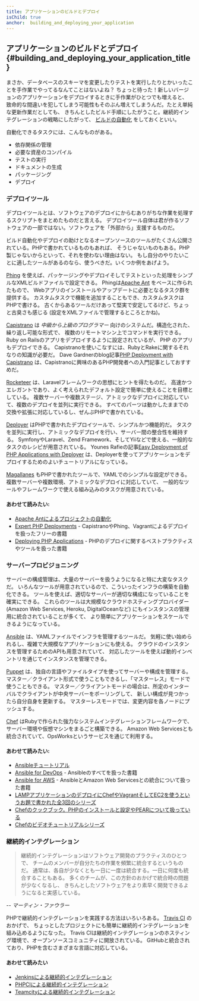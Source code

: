 ```yaml
---
title: アプリケーションのビルドとデプロイ
isChild: true
anchor:  building_and_deploying_your_application
---
```


## アプリケーションのビルドとデプロイ {#building_and_deploying_your_application_title}

まさか、データベースのスキーマを変更したりテストを実行したりとかいったことを手作業でやってるなんてことはないよね？
ちょっと待った！新しいバージョンのアプリケーションをデプロイするときに手作業がひとつでも増えると、
致命的な間違いを犯してしまう可能性もそのぶん増えてしまうんだ。たとえ単純な更新作業だとしても、
きちんとしたビルド手順にしたがうこと。継続的インテグレーションの戦略にしたがって、
[ビルドの自動化][buildautomation] をしておくといい。

自動化できるタスクには、こんなものがある。

* 依存関係の管理
* 必要な資産のコンパイル
* テストの実行
* ドキュメントの生成
* パッケージング
* デプロイ


### デプロイツール

デプロイツールとは、ソフトウェアのデプロイにからむありがちな作業を処理するスクリプトをまとめたものだと言える。
デプロイツール自体は君が作るソフトウェアの一部ではない。ソフトウェアを「外部から」支援するものだ。

ビルド自動化やデプロイの助けとなるオープンソースのツールがたくさん公開されている。PHPで書かれているものもあれば、
そうじゃないものもある。PHP製じゃないからといって、それを使わない理由はない。
もし自分のやりたいことに適したツールがあるのなら、使うべきだ。いくつか例をあげよう。

[Phing] を使えば、パッケージングやデプロイそしてテストといった処理をシンプルなXMLビルドファイルで設定できる。
Phingは[Apache Ant] をベースに作られたもので、
Webアプリのインストールやアップデートに必要となるタスク群を提供する。
カスタムタスクで機能を追加することもでき、カスタムタスクはPHPで書ける。
古くからあるツールだけあって堅実で安定してるけど、ちょっと古臭さも感じる
(設定をXMLファイルで管理するところとかね)。

[Capistrano] は
*中級から上級のプログラマー* 向けのシステムだ。構造化された、繰り返し可能な形式で、
複数のリモートマシン上でコマンドを実行できる。
Ruby on Railsのアプリをデプロイするように設定されているが、
PHP のアプリもデプロイできる。
Capistranoを使いこなすには、RubyとRakeに関するそれなりの知識が必要だ。
Dave Gardnerのblog記事[PHP Deployment with Capistrano][phpdeploy_capistrano]
は、Capistranoに興味のあるPHP開発者への入門記事としておすすめだ。

[Rocketeer] は、Laravelフレームワークの思想にヒントを得たものだ。
高速かつエレガントであり、よく考えられたデフォルト設定で簡単に使えることを目標としている。
複数サーバーや複数ステージ、アトミックなデプロイに対応していて、複数のデプロイを並列に実行できる。
すべてのパーツは動かしたままでの交換や拡張に対応しているし、ぜんぶPHPで書かれている。

[Deployer] はPHPで書かれたデプロイツールで、シンプルかつ機能的だ。
タスクを並列に実行し、アトミックなデプロイを行い、サーバー間の整合性を維持する。
SymfonyやLaravel、Zend Framework、そしてYiiなどで使える、一般的なタスクのレシピが用意されている。
Younes Rafieの記事[Easy Deployment of PHP Applications with Deployer][phpdeploy_deployer]
は、Deployerを使ってアプリケーションをデプロイするためのよいチュートリアルになっている。

[Magallanes] もPHPで書かれたツールで、YAMLでのシンプルな設定ができる。
複数サーバーや複数環境、アトミックなデプロイに対応していて、
一般的なツールやフレームワークで使える組み込みのタスクが用意されている。

#### あわせて読みたい:

* [Apache Antによるプロジェクトの自動化][apache_ant_tutorial]
* [Expert PHP Deployments][expert_php_deployments] - CapistranoやPhing、Vagrantによるデプロイを扱ったフリーの書籍
* [Deploying PHP Applications][deploying_php_applications] - PHPのデプロイに関するベストプラクティスやツールを扱った書籍

### サーバープロビジョニング

サーバーの構成管理は、大量のサーバーを扱うようになると特に大変なタスクだ。
いろんなツールが用意されているので、こういったインフラの構築を自動化できる。
ツールを使えば、適切なサーバーが適切な構成になっていることを確実にできる。
これらのツールは大規模なクラウドホスティングプロバイダー
(Amazon Web Services, Heroku, DigitalOceanなど)
にもインスタンスの管理用に統合されていることが多くて、
より簡単にアプリケーションをスケールできるようになっている。

[Ansible] は、YAMLファイルでインフラを管理するツールだ。
気軽に使い始められるし、複雑で大規模なアプリケーションにも使える。
クラウドのインスタンスを管理するためのAPIも用意されていて、
対応したツールを使えば動的インベントリを通じてインスタンスを管理できる。

[Puppet] は、独自の言語やファイルタイプを使ってサーバーや構成を管理する。
マスター／クライアント形式で使うこともできるし、「マスターレス」モードで使うこともできる。
マスター／クライアントモードの場合は、所定のインターバルでクライアントが中央サーバーをポーリングして、
新しい構成が見つかったら自分自身を更新する。
マスターレスモードでは、変更内容を各ノードにプッシュする。

[Chef] はRubyで作られた強力なシステムインテグレーションフレームワークで、
サーバー環境や仮想マシンをまるごと構築できる。
Amazon Web Servicesとも統合されていて、OpsWorksというサービスを通じて利用する。

#### あわせて読みたい:

* [Ansibleチュートリアル][an_ansible_tutorial]
* [Ansible for DevOps][ansible_for_devops] - Ansibleのすべてを扱った書籍
* [Ansible for AWS][ansible_for_aws] - AnsibleとAmazon Web Servicesとの統合について扱った書籍
* [LAMPアプリケーションのデプロイにChefやVagrantそしてEC2を使うというお題で書かれた全3回のシリーズ][chef_vagrant_and_ec2]
* [Chefのクックブック。PHPのインストールと設定やPEARについて扱っている][Chef_cookbook]
* [Chefのビデオチュートリアルシリーズ][Chef_tutorial]

### 継続的インテグレーション

> 継続的インテグレーションはソフトウェア開発のプラクティスのひとつで、
> チームのメンバーが自分たちの作業を頻繁に統合するというものだ。
> 通常は、各自が少なくとも一日に一度は統合する。一日に何度も統合することもある。
> 多くのチームが、この方針のおかげで統合時の問題が少なくなるし、
> きちんとしたソフトウェアをより素早く開発できるようになると実感している。

*-- マーティン・ファウラー*

PHPで継続的インテグレーションを実践する方法はいろいろある。
[Travis CI] のおかげで、
ちょっとしたプロジェクトにも簡単に継続的インテグレーションを組み込めるようになった。
Travis CIは継続的インテグレーションのホスティング環境で、オープンソースコミュニティに開放されている。
GitHubと統合されており、PHPを含むさまざまな言語に対応している。

#### あわせて読みたい

* [Jenkinsによる継続的インテグレーション][Jenkins]
* [PHPCIによる継続的インテグレーション][PHPCI]
* [Teamcityによる継続的インテグレーション][Teamcity]


[buildautomation]: http://ja.wikipedia.org/wiki/ビルド_(ソフトウェア)
[Phing]: http://www.phing.info/
[Apache Ant]: http://ant.apache.org/
[Capistrano]: https://github.com/capistrano/capistrano/wiki
[phpdeploy_capistrano]: http://www.davegardner.me.uk/blog/2012/02/13/php-deployment-with-capistrano/
[phpdeploy_deployer]: http://www.sitepoint.com/deploying-php-applications-with-deployer/
[Chef]: https://www.chef.io/
[chef_vagrant_and_ec2]: http://www.jasongrimes.org/2012/06/managing-lamp-environments-with-chef-vagrant-and-ec2-1-of-3/
[Chef_cookbook]: https://github.com/chef-cookbooks/php
[Chef_tutorial]: https://www.youtube.com/playlist?list=PL11cZfNdwNyPnZA9D1MbVqldGuOWqbumZ
[apache_ant_tutorial]: http://net.tutsplus.com/tutorials/other/automate-your-projects-with-apache-ant/
[Travis CI]: https://travis-ci.org/
[Jenkins]: http://jenkins-ci.org/
[PHPCI]: http://www.phptesting.org/
[Teamcity]: http://www.jetbrains.com/teamcity/
[Deployer]: http://deployer.org/
[Rocketeer]: http://rocketeer.autopergamene.eu/
[Magallanes]: http://magephp.com/
[expert_php_deployments]: http://viccherubini.com/assets/Expert-PHP-Deployments.pdf
[deploying_php_applications]: http://www.deployingphpapplications.com
[Ansible]: https://www.ansible.com/
[Puppet]: https://puppet.com/
[ansible_for_devops]: https://leanpub.com/ansible-for-devops
[ansible_for_aws]: https://leanpub.com/ansible-for-aws
[an_ansible_tutorial]: https://serversforhackers.com/an-ansible-tutorial
